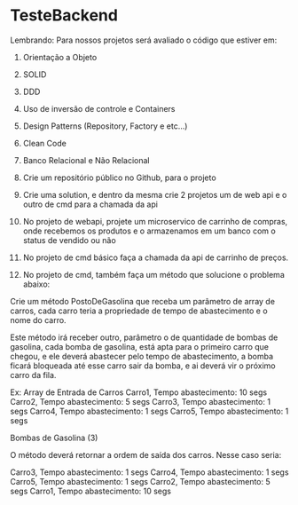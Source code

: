 # TesteBackend

Lembrando:
Para nossos projetos será avaliado o código que estiver em:
1.	Orientação a Objeto
2.	SOLID
3.	DDD
4.	Uso de inversão de controle e Containers
5.	Design Patterns (Repository, Factory e etc...)
6.	Clean Code
7.	Banco Relacional e Não Relacional

1.	Crie um repositório público no Github, para o projeto
2.	Crie uma solution, e dentro da mesma crie 2 projetos um de web api e o outro de cmd para a chamada da api
3.	No projeto de webapi, projete um microservico de carrinho de compras, onde recebemos os produtos e o armazenamos em um banco com o status de vendido ou não 
4.	No projeto de cmd básico faça a chamada da api de carrinho de preços.
5.	No projeto de cmd, também faça um método que solucione o problema abaixo:

Crie um método PostoDeGasolina que receba um parâmetro de array de carros, cada carro teria a propriedade de tempo de abastecimento e o nome do carro.

Este método irá receber outro, parâmetro o de quantidade de bombas de gasolina, cada bomba de gasolina, está apta para o primeiro carro que chegou, e ele deverá abastecer pelo tempo de abastecimento, a bomba ficará bloqueada até esse carro sair da bomba, e ai deverá vir o próximo carro da fila.
 
Ex: 
Array de Entrada de Carros
Carro1, Tempo abastecimento: 10 segs
Carro2, Tempo abastecimento: 5 segs
Carro3, Tempo abastecimento: 1 segs
Carro4, Tempo abastecimento: 1 segs
Carro5, Tempo abastecimento: 1 segs

Bombas de Gasolina (3)

O método deverá retornar a ordem de saída dos carros. Nesse caso seria:

Carro3, Tempo abastecimento: 1 segs
Carro4, Tempo abastecimento: 1 segs
Carro5, Tempo abastecimento: 1 segs
Carro2, Tempo abastecimento: 5 segs
Carro1, Tempo abastecimento: 10 segs
